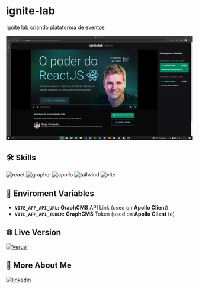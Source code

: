 # ignite-lab
Ignite lab criando plataforma de eventos

<!-- ![imagem home](https://github.com/Diego-Lopes/ignite-lab/blob/main/src/assets/home.png) -->
<div aling='center'>
  <img src='https://github.com/Diego-Lopes/ignite-lab/blob/main/src/assets/home.png' alt='imagem home'/>
</div>


## 🛠 Skills

![react][react] ![graphql][graphql] ![apollo][apollo] ![tailwind][tailwind] ![vite][vite]



## 💾 Enviroment Variables

- **`VITE_APP_API_URL`:** **GraphCMS** API Link (used on **Apollo Client**)
- **`VITE_APP_API_TOKEN`:** **GraphCMS** Token (used on **Apollo Client** to)

## 🌐 Live Version
[![Vercel](https://img.shields.io/badge/vercel-000?style=for-the-badge&logo=vercel&logoColor=white)](https://ignite-lab-sepia.vercel.app/)


## 🔗 More About Me

[
  ![linkedin](https://img.shields.io/badge/linkedin-0A66C2?style=for-the-badge&logo=linkedin&logoColor=white)
](https://www.linkedin.com/in/diegoloop/)


[react]: https://img.shields.io/badge/react-1E4174?style=for-the-badge&logo=react&logoColor=white
[graphql]: https://img.shields.io/badge/graphql-1E4174?style=for-the-badge&logo=graphql&logoColor=white

[apollo]: https://img.shields.io/badge/apollo%20client-1E4174?style=for-the-badge&logo=apollographql&logoColor=white

[sass]: https://img.shields.io/badge/sass-1E4174?style=for-the-badge&logo=sass&logoColor=white

[tailwind]: https://img.shields.io/badge/tailwind%20css-1E4174?style=for-the-badge&logo=tailwindcss&logoColor=white

[vite]: https://img.shields.io/badge/vite-1E4174?style=for-the-badge&logo=vite&logoColor=white